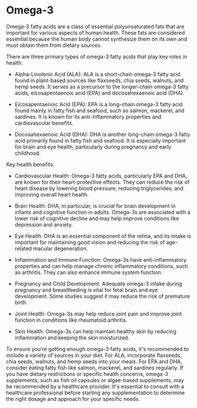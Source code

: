 # Omega-3 

Omega-3 fatty acids are a class of essential polyunsaturated fats that are important for various aspects of human health. These fats are considered essential because the human body cannot synthesize them on its own and must obtain them from dietary sources. 

There are three primary types of omega-3 fatty acids that play key roles in health:

* Alpha-Linolenic Acid (ALA): ALA is a short-chain omega-3 fatty acid found in plant-based sources like flaxseeds, chia seeds, walnuts, and hemp seeds. It serves as a precursor to the longer-chain omega-3 fatty acids, eicosapentaenoic acid (EPA) and docosahexaenoic acid (DHA).

* Eicosapentaenoic Acid (EPA): EPA is a long-chain omega-3 fatty acid found mainly in fatty fish and seafood, such as salmon, mackerel, and sardines. It is known for its anti-inflammatory properties and cardiovascular benefits.

* Docosahexaenoic Acid (DHA): DHA is another long-chain omega-3 fatty acid primarily found in fatty fish and seafood. It is especially important for brain and eye health, particularly during pregnancy and early childhood.

Key health benefits:

* Cardiovascular Health: Omega-3 fatty acids, particularly EPA and DHA, are known for their heart-protective effects. They can reduce the risk of heart disease by lowering blood pressure, reducing triglycerides, and improving overall heart health.

* Brain Health: DHA, in particular, is crucial for brain development in infants and cognitive function in adults. Omega-3s are associated with a lower risk of cognitive decline and may help improve conditions like depression and anxiety.

* Eye Health: DHA is an essential component of the retina, and its intake is important for maintaining good vision and reducing the risk of age-related macular degeneration.

* Inflammation and Immune Function: Omega-3s have anti-inflammatory properties and can help manage chronic inflammatory conditions, such as arthritis. They can also enhance immune system function.

* Pregnancy and Child Development: Adequate omega-3 intake during pregnancy and breastfeeding is vital for fetal brain and eye development. Some studies suggest it may reduce the risk of premature birth.

* Joint Health: Omega-3s may help reduce joint pain and improve joint function in conditions like rheumatoid arthritis.

* Skin Health: Omega-3s can help maintain healthy skin by reducing inflammation and keeping the skin moisturized.

To ensure you're getting enough omega-3 fatty acids, it's recommended to include a variety of sources in your diet. For ALA, incorporate flaxseeds, chia seeds, walnuts, and hemp seeds into your meals. For EPA and DHA, consider eating fatty fish like salmon, mackerel, and sardines regularly. If you have dietary restrictions or specific health concerns, omega-3 supplements, such as fish oil capsules or algae-based supplements, may be recommended by a healthcare provider. It's essential to consult with a healthcare professional before starting any supplementation to determine the right dosage and approach for your specific needs.
